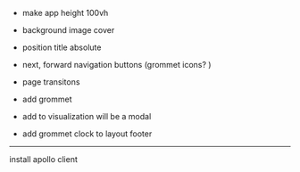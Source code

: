 - make app height 100vh
- background image cover
- position title absolute
- next, forward navigation buttons (grommet icons? )
- page transitons

- add grommet

- add to visualization will be a modal
- add grommet clock to layout footer

---

install apollo client
